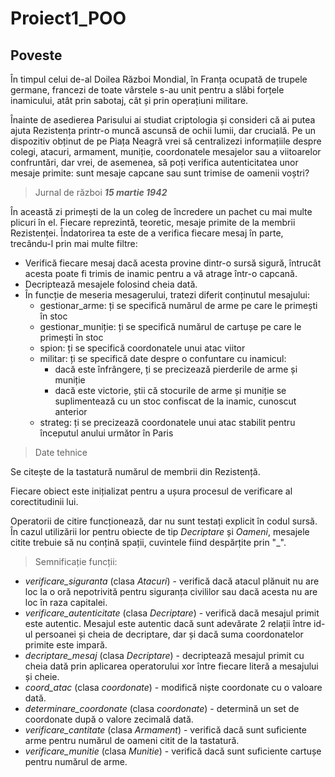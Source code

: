 # Proiect1_POO

## Poveste 
În timpul celui de-al Doilea Război Mondial, în Franța ocupată de trupele germane, francezi de toate vârstele s-au unit pentru a slăbi forțele inamicului, atât prin sabotaj, cât și prin operațiuni militare.

Înainte de asedierea Parisului ai studiat criptologia și consideri că ai putea ajuta Rezistența printr-o muncă ascunsă de ochii lumii, dar crucială. Pe un dispozitiv obținut de pe Piața Neagră vrei să centralizezi informațiile despre colegi, atacuri, armament, muniție, coordonatele mesajelor sau a viitoarelor confruntări, dar vrei, de asemenea, să poți verifica autenticitatea unor mesaje primite: sunt mesaje capcane sau sunt trimise de oamenii voștri? 
    
> Jurnal de război
***15 martie 1942***

În această zi primești de la un coleg de încredere un pachet cu mai multe plicuri în el. Fiecare reprezintă, teoretic, mesaje primite de la membrii Rezistenței. Îndatorirea ta este de a verifica fiecare mesaj în parte, trecându-l prin mai multe filtre:
    
* Verifică fiecare mesaj dacă acesta provine dintr-o sursă sigură, întrucât acesta poate fi trimis de inamic pentru a vă atrage într-o capcană.
* Decriptează mesajele folosind cheia dată.
* În funcție de meseria mesagerului, tratezi diferit conținutul mesajului:
  * gestionar_arme: ți se specifică numărul de arme pe care le primești în stoc
  * gestionar_muniție: ți se specifică numărul de cartușe pe care le primești în stoc
  * spion: ți se specifică coordonatele unui atac viitor
  * militar: ți se specifică date despre o confuntare cu inamicul:
    * dacă este înfrângere, ți se precizează pierderile de arme și muniție 
    * dacă este victorie, știi că stocurile de arme și muniție se suplimentează cu un stoc confiscat de la inamic, cunoscut anterior
  * strateg: ți se precizează coordonatele unui atac stabilit pentru începutul anului următor în Paris

> Date tehnice

Se citește de la tastatură numărul de membrii din Rezistență. 

Fiecare obiect este inițializat pentru a ușura procesul de verificare al corectitudinii lui.

Operatorii de citire funcționează, dar nu sunt testați explicit în codul sursă. În cazul utilizării lor pentru obiecte de tip _Decriptare_ și _Oameni_, mesajele citite trebuie să nu conțină spații, cuvintele fiind despărțite prin "_". 

> Semnificație funcții:
* _verificare_siguranta_ (clasa _Atacuri_) - verifică dacă atacul plănuit nu are loc la o oră nepotrivită pentru siguranța civililor sau dacă acesta nu are loc în raza capitalei.
* _verificare_autenticitate_ (clasa _Decriptare_) - verifică dacă mesajul primit este autentic. Mesajul este autentic dacă sunt adevărate 2 relații între id-ul persoanei și cheia de decriptare, dar și dacă suma coordonatelor primite este impară.
* _decriptare_mesaj_ (clasa _Decriptare_) - decriptează mesajul primit cu cheia dată prin aplicarea operatorului xor între fiecare literă a mesajului și cheie. 
* _coord_atac_ (clasa _coordonate_) - modifică niște coordonate cu o valoare dată.
* _determinare_coordonate_ (clasa _coordonate_) - determină un set de coordonate după o valore zecimală dată.
* _verificare_cantitate_ (clasa _Armament_) - verifică dacă sunt suficiente arme pentru numărul de oameni citit de la tastatură.
* _verificare_munitie_ (clasa _Munitie_) - verifică dacă sunt suficiente cartușe pentru numărul de arme.
